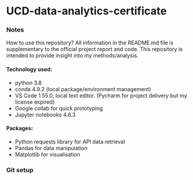 # UCD-data-analytics-certificate

### Notes
How to use this repository? All information in the README.md file is supplementary to the official project report and code. This repository is intended to provide insight into my methods/analysis. 

####  Technology used:
- python 3.8
- conda 4.9.2 (local package/environment management)
- VS Code 1.55.0, local text editor. (Pycharm for project delivery but my license expired)
- Google collab for quick prototyping
- Jupyter notebooks 4.6.3

#### Packages:
- Python requests library for API data retrieval 
- Pandas for data manipulation
- Matplotlib for visualisation

### Git setup